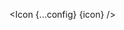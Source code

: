 <script lang="ts">
  import type { Component } from 'svelte';
  const config = {
    size: '30',
    color: '#FF5733'
  };
  import { Icon } from 'svelte-radix';
  export let Icon: Component;
</script>

<Icon {...config} {icon} />